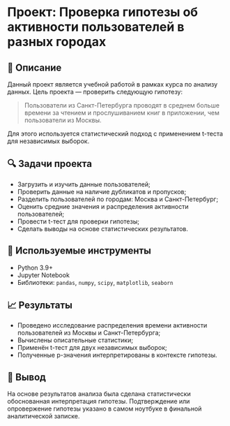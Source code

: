 # Проект: Проверка гипотезы об активности пользователей в разных городах

## 📌 Описание

Данный проект является учебной работой в рамках курса по анализу данных. Цель проекта — проверить следующую гипотезу:

> Пользователи из Санкт-Петербурга проводят в среднем больше времени за чтением и прослушиванием книг в приложении, чем пользователи из Москвы.

Для этого используется статистический подход с применением t-теста для независимых выборок.

## 🔍 Задачи проекта

- Загрузить и изучить данные пользователей;
- Проверить данные на наличие дубликатов и пропусков;
- Разделить пользователей по городам: Москва и Санкт-Петербург;
- Оценить средние значения и распределения активности пользователей;
- Провести t-тест для проверки гипотезы;
- Сделать выводы на основе статистических результатов.

## 🧰 Используемые инструменты

- Python 3.9+
- Jupyter Notebook
- Библиотеки: `pandas`, `numpy`, `scipy`, `matplotlib`, `seaborn`



## 📈 Результаты

- Проведено исследование распределения времени активности пользователей из Москвы и Санкт-Петербурга;
- Вычислены описательные статистики;
- Применён t-тест для двух независимых выборок;
- Полученные p-значения интерпретированы в контексте гипотезы.

## 🧠 Вывод

На основе результатов анализа была сделана статистически обоснованная интерпретация гипотезы. Подтверждение или опровержение гипотезы указано в самом ноутбуке в финальной аналитической записке.



